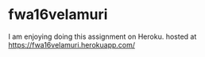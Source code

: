 # fwa16velamuri
I am enjoying doing this assignment on Heroku.
hosted at <https://fwa16velamuri.herokuapp.com/>